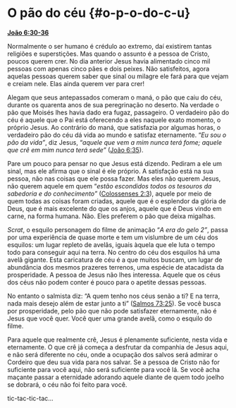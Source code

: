 # O pão do céu {#o-p-o-do-c-u}

[**João 6:30-36**](http://bibliaonline.com.br/acf/jo/6/30-36)

Normalmente o ser humano é crédulo ao extremo, daí existirem tantas religiões e superstições. Mas quando o assunto é a pessoa de Cristo, poucos querem crer. No dia anterior Jesus havia alimentado cinco mil pessoas com apenas cinco pães e dois peixes. Não satisfeitos, agora aquelas pessoas querem saber que sinal ou milagre ele fará para que vejam e creiam nele. Elas ainda querem ver para crer!

Alegam que seus antepassados comeram o maná, o pão que caiu do céu, durante os quarenta anos de sua peregrinação no deserto. Na verdade o pão que Moisés lhes havia dado era fugaz, passageiro. O verdadeiro pão do céu é aquele que o Pai está oferecendo a eles naquele exato momento, o próprio Jesus. Ao contrário do maná, que satisfazia por algumas horas, o verdadeiro pão do céu dá vida ao mundo e satisfaz eternamente. “_Eu sou o pão da vida”_, diz Jesus, “_aquele que vem a mim nunca terá fome; aquele que crê em mim nunca terá sede”_ ([João 6:35](http://bibliaonline.com.br/acf/jo/6/35)).

Pare um pouco para pensar no que Jesus está dizendo. Pediram a ele um sinal, mas ele afirma que o sinal é ele próprio. A satisfação está na sua pessoa, não nas coisas que ele possa fazer. Mas eles não querem Jesus, não querem aquele em quem “_estão escondidos todos os tesouros da sabedoria e do conhecimento”_ ([Colossenses 2:3](http://bibliaonline.com.br/acf/cl/2/3)), aquele por meio de quem todas as coisas foram criadas, aquele que é o esplendor da glória de Deus, que é mais excelente do que os anjos, aquele que é Deus vindo em carne, na forma humana. Não. Eles preferem o pão que deixa migalhas.

_Scrat_, o esquilo personagem do filme de animação “_A era do gelo 2”_, passa por uma experiência de quase morte e tem um vislumbre de um céu dos esquilos: um lugar repleto de avelãs, iguais àquela que ele luta o tempo todo para conseguir aqui na terra. No centro do céu dos esquilos há uma avelã gigante. Esta caricatura de céu é a que muitos buscam, um lugar de abundância dos mesmos prazeres terrenos, uma espécie de atacadista da prosperidade. A pessoa de Jesus não lhes interessa. Aquele que os céus dos céus não podem conter é pouco para o apetite dessas pessoas.

No entanto o salmista diz: “A quem tenho nos céus senão a ti? E na terra, nada mais desejo além de estar junto a ti” ([Salmos 73:25](http://bibliaonline.com.br/acf/sl/73/25)). Se você busca por prosperidade, pelo pão que não pode satisfazer eternamente, não é Jesus que você quer. Você quer uma grande avelã, como o esquilo do filme.

Para aquele que realmente crê, Jesus é plenamente suficiente, nesta vida e eternamente. O que crê já começa a desfrutar da companhia de Jesus aqui, e não será diferente no céu, onde a ocupação dos salvos será admirar o Cordeiro que deu sua vida para nos salvar. Se a pessoa de Cristo não for suficiente para você aqui, não será suficiente para você lá. Se você acha maçante passar a eternidade adorando aquele diante de quem todo joelho se dobrará, o céu não foi feito para você.

tic-tac-tic-tac...